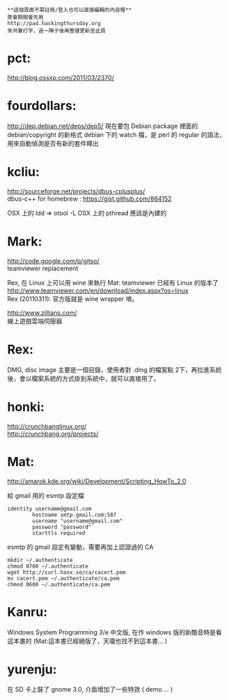     **這個頁面不需註冊/登入也可以直接編輯的內容喔**
    聚會期間會先用 
    http://pad.hackingthursday.org
    來共筆打字，過一陣子後再整理更新至此頁


# pct:

<http://blog.ossxp.com/2011/03/2370/>  

# fourdollars:

<http://dep.debian.net/deps/dep5/>   現在要包 Debian package 裡面的 debian/copyright 的新格式
debian 下的 watch 檔，是 perl 的 regular 的語法，用來自動偵測是否有新的套件釋出

# kcliu:

<http://sourceforge.net/projects/dbus-cplusplus/>  
dbus-c++ for homebrew : <https://gist.github.com/864152>  

OSX 上的 ldd => otool -L
OSX 上的 pthread 應該是內建的


# Mark:

<http://code.google.com/p/gitso/>  
teamviewer replacement

Rex, 在 Linux 上可以用 wine 來執行
Mat: teamviewer 已經有 Linux 的版本了 <http://www.teamviewer.com/en/download/index.aspx?os=linux>  
Rex (20110311): 官方版就是 wine wrapper 唷。

<http://www.zillians.com/>  
線上遊戲雲端伺服器

# Rex:

DMG, disc image
主要是一個目錄，使用者對 .dmg 的檔案點 2下，再拉進系統後，會以檔案系統的方式掛到系統中，就可以直接用了。

# honki:

<http://crunchbanglinux.org/>  
<http://crunchbang.org/projects/>  

# Mat:

<http://amarok.kde.org/wiki/Development/Scripting_HowTo_2.0>  


給 gmail 用的 esmtp 設定檔

    identity username@gmail.com
            hostname smtp.gmail.com:587
            username "username@gmail.com"
            password "password"
            starttls required


esmtp 的 gmail 設定有變動，需要再加上認證過的 CA

    mkdir ~/.authenticate
    chmod 0700 ~/.authenticate
    wget http://curl.haxx.se/ca/cacert.pem
    mv cacert.pem ~/.authenticate/ca.pem
    chmod 0600 ~/.authenticate/ca.pem



# Kanru:

Windows System Programming 3/e 中文版, 在作 windows 版的新酷音時是看這本書的
(Mat:這本書已經絕版了，天瓏也找不到這本書... )

# yurenju:

在 SD 卡上裝了 gnome 3.0, 介面增加了一些特效 ( demo ... )